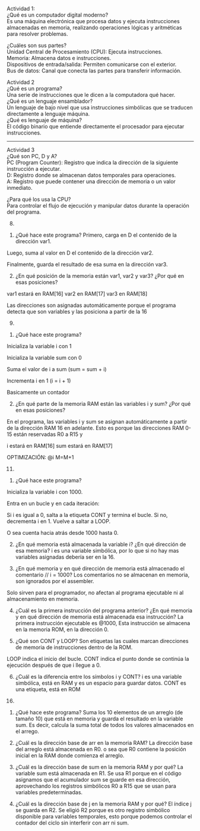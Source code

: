 Actividad 1:  
¿Qué es un computador digital moderno?  
Es una máquina electrónica que procesa datos y ejecuta instrucciones almacenadas en memoria, realizando operaciones lógicas y aritméticas para resolver problemas.  

¿Cuáles son sus partes?  
Unidad Central de Procesamiento (CPU): Ejecuta instrucciones.  
Memoria: Almacena datos e instrucciones.  
Dispositivos de entrada/salida: Permiten comunicarse con el exterior.  
Bus de datos: Canal que conecta las partes para transferir información.  


Actividad 2  
¿Qué es un programa?  
Una serie de instrucciones que le dicen a la computadora qué hacer.  
¿Qué es un lenguaje ensamblador?  
Un lenguaje de bajo nivel que usa instrucciones simbólicas que se traducen directamente a lenguaje máquina.  
¿Qué es lenguaje de máquina?  
El código binario que entiende directamente el procesador para ejecutar instrucciones.  

---------------------------------------------------------  

Actividad 3  
¿Qué son PC, D y A?  
PC (Program Counter): Registro que indica la dirección de la siguiente instrucción a ejecutar.  
D: Registro donde se almacenan datos temporales para operaciones.  
A: Registro que puede contener una dirección de memoria o un valor inmediato.  


¿Para qué los usa la CPU?  
Para controlar el flujo de ejecución y manipular datos durante la operación del programa.  

8)
1. ¿Qué hace este programa?
Primero, carga en D el contenido de la dirección var1.

Luego, suma al valor en D el contenido de la dirección var2.

Finalmente, guarda el resultado de esa suma en la dirección var3.

2. ¿En qué posición de la memoria están var1, var2 y var3? ¿Por qué en esas posiciones?

var1 estará en RAM[16]
var2 en RAM[17]
var3 en RAM[18]

Las direcciones son asignadas automáticamente porque el programa detecta que son variables y las posiciona a partir de la 16

9)
1. ¿Qué hace este programa?

Inicializa la variable i con 1

Inicializa la variable sum con 0

Suma el valor de i a sum (sum = sum + i)

Incrementa i en 1 (i = i + 1)

Basicamente un contador


2. ¿En qué parte de la memoria RAM están las variables i y sum? ¿Por qué en esas posiciones?

En el programa, las variables i y sum se asignan automáticamente a partir de la dirección RAM 16 en adelante.
Esto es porque las direcciones RAM 0-15 están reservadas R0 a R15 y 

i estará en RAM[16]
sum estará en RAM[17]

OPTIMIZACIÓN: 
@i
M=M+1

11)
1. ¿Qué hace este programa?

Inicializa la variable i con 1000.

Entra en un bucle y en cada iteración:

Si i es igual a 0, salta a la etiqueta CONT y termina el bucle.
Si no, decrementa i en 1.
Vuelve a saltar a LOOP.

O sea cuenta hacia atrás desde 1000 hasta 0.


2. ¿En qué memoria está almacenada la variable i? ¿En qué dirección de esa memoria?
i es una variable simbólica, por lo que si no hay mas variables asignadas debería ser en la 16.


3. ¿En qué memoria y en qué dirección de memoria está almacenado el comentario // i = 1000?
Los comentarios no se almacenan en memoria, son ignorados por el assembler.

Solo sirven para el programador, no afectan al programa ejecutable ni al almacenamiento en memoria.


4. ¿Cuál es la primera instrucción del programa anterior? ¿En qué memoria y en qué dirección de memoria está almacenada esa instrucción?
La primera instrucción ejecutable es @1000, Esta instrucción se almacena en la memoria ROM, en la dirección 0.


5. ¿Qué son CONT y LOOP?
Son etiquetas las cuales marcan direcciones de memoria de instrucciones dentro de la ROM.

LOOP indica el inicio del bucle.
CONT indica el punto donde se continúa la ejecución después de que i llegue a 0.


6. ¿Cuál es la diferencia entre los símbolos i y CONT?
i es una variable simbólica, está en RAM y es un espacio para guardar datos.
CONT es una etiqueta, está en ROM




16)
1. ¿Qué hace este programa?
Suma los 10 elementos de un arreglo (de tamaño 10) que está en memoria y guarda el resultado en la variable sum. Es decir, calcula la suma total de todos los valores almacenados en el arrego.

2. ¿Cuál es la dirección base de arr en la memoria RAM?
La dirección base del arreglo está almacenada en R0. o sea que R0 contiene la posición inicial en la RAM donde comienza el arreglo.

3. ¿Cuál es la dirección base de sum en la memoria RAM y por qué?
La variable sum está almacenada en R1. Se usa R1 porque en el código asignamos que el acumulador sum se guarde en esa dirección, aprovechando los registros simbólicos R0 a R15 que se usan para variables predeterminadas.

4. ¿Cuál es la dirección base de j en la memoria RAM y por qué?
El índice j se guarda en R2. Se eligió R2 porque es otro registro simbólico disponible para variables temporales, esto porque podemos controlar el contador del ciclo sin interferir con arr ni sum.
